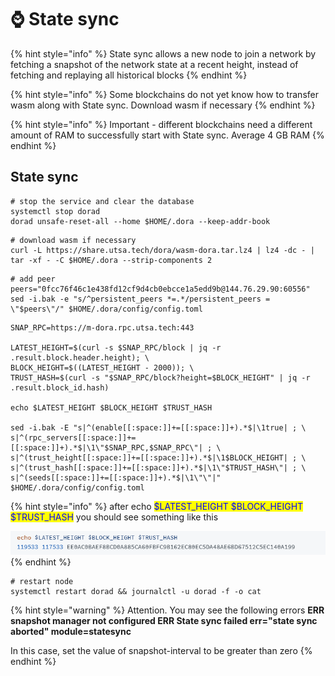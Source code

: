 # ⌚ State sync

{% hint style="info" %}
State sync allows a new node to join a network by fetching a snapshot of the network state at a recent height, instead of fetching and replaying all historical blocks
{% endhint %}

{% hint style="info" %}
Some blockchains do not yet know how to transfer wasm along with State sync. Download wasm if necessary
{% endhint %}

{% hint style="info" %}
Important - different blockchains need a different amount of RAM to successfully start with State sync. Average 4 GB RAM
{% endhint %}

## State sync

```shell
# stop the service and clear the database
systemctl stop dorad
dorad unsafe-reset-all --home $HOME/.dora --keep-addr-book
```

```shell
# download wasm if necessary
curl -L https://share.utsa.tech/dora/wasm-dora.tar.lz4 | lz4 -dc - | tar -xf - -C $HOME/.dora --strip-components 2
```

```shell
# add peer
peers="0fcc76f46c1e438fd12cf9d4cb0ebcce1a5edd9b@144.76.29.90:60556"
sed -i.bak -e "s/^persistent_peers *=.*/persistent_peers = \"$peers\"/" $HOME/.dora/config/config.toml
```

```shell
SNAP_RPC=https://m-dora.rpc.utsa.tech:443

LATEST_HEIGHT=$(curl -s $SNAP_RPC/block | jq -r .result.block.header.height); \
BLOCK_HEIGHT=$((LATEST_HEIGHT - 2000)); \
TRUST_HASH=$(curl -s "$SNAP_RPC/block?height=$BLOCK_HEIGHT" | jq -r .result.block_id.hash)

echo $LATEST_HEIGHT $BLOCK_HEIGHT $TRUST_HASH

sed -i.bak -E "s|^(enable[[:space:]]+=[[:space:]]+).*$|\1true| ; \
s|^(rpc_servers[[:space:]]+=[[:space:]]+).*$|\1\"$SNAP_RPC,$SNAP_RPC\"| ; \
s|^(trust_height[[:space:]]+=[[:space:]]+).*$|\1$BLOCK_HEIGHT| ; \
s|^(trust_hash[[:space:]]+=[[:space:]]+).*$|\1\"$TRUST_HASH\"| ; \
s|^(seeds[[:space:]]+=[[:space:]]+).*$|\1\"\"|" $HOME/.dora/config/config.toml
```

{% hint style="info" %}
after echo <mark style="color:blue;">$LATEST\_HEIGHT $BLOCK\_HEIGHT $TRUST\_HASH</mark> you should see something like this

![](<../../.gitbook/assets/image (29).png>)
{% endhint %}

```shell
# restart node
systemctl restart dorad && journalctl -u dorad -f -o cat
```

{% hint style="warning" %}
Attention. You may see the following errors **ERR snapshot manager not configured ERR State sync failed err="state sync aborted" module=statesync**

In this case, set the value of snapshot-interval to be greater than zero
{% endhint %}

